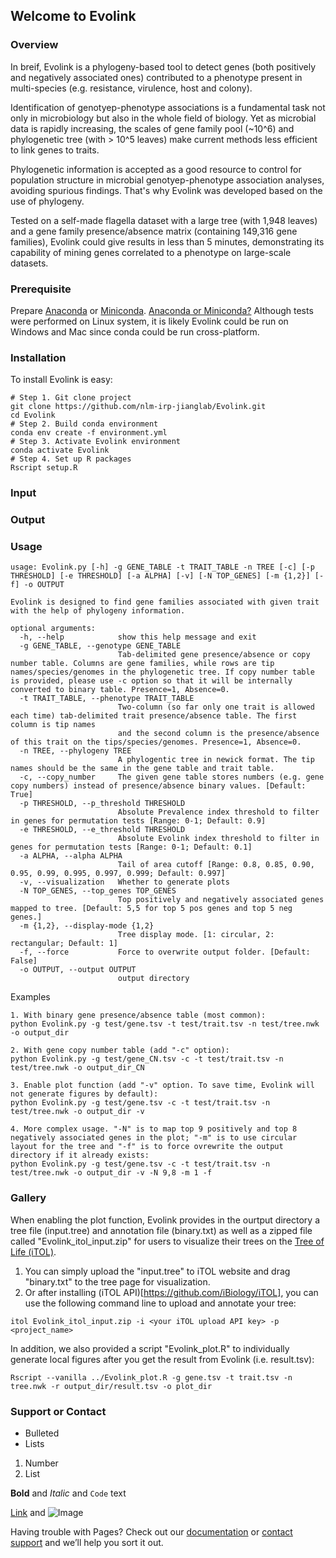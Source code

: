 ## Welcome to Evolink

### Overview
In breif, Evolink is a phylogeny-based tool to detect genes (both positively and negatively associated ones) contributed to a phenotype present in multi-species (e.g. resistance, virulence, host and colony).

Identification of genotyep-phenotype associations is a fundamental task not only in microbiology but also in the whole field of biology. Yet as microbial data is rapidly increasing, the scales of gene family pool (~10^6) and phylogenetic tree (with > 10^5 leaves) make current methods less efficient to link genes to traits. 

Phylogenetic information is accepted as a good resource to control for population structure in microbial genotyep-phenotype association analyses, avoiding spurious findings. That's why Evolink was developed based on the use of phylogeny.

Tested on a self-made flagella dataset with a large tree (with 1,948 leaves) and a gene family presence/absence matrix (containing 149,316 gene families), Evolink could give results in less than 5 minutes, demonstrating its capability of mining genes correlated to a phenotype on large-scale datasets.

### Prerequisite
Prepare [Anaconda](https://www.anaconda.com/products/distribution) or [Miniconda](https://docs.conda.io/en/latest/miniconda.html). [Anaconda or Miniconda?](https://docs.conda.io/projects/conda/en/latest/user-guide/install/download.html#anaconda-or-miniconda)
Although tests were performed on Linux system, it is likely Evolink could be run on Windows and Mac since conda could be run cross-platform.

### Installation
To install Evolink is easy:
```
# Step 1. Git clone project
git clone https://github.com/nlm-irp-jianglab/Evolink.git
cd Evolink
# Step 2. Build conda environment
conda env create -f environment.yml
# Step 3. Activate Evolink environment
conda activate Evolink
# Step 4. Set up R packages
Rscript setup.R
```

### Input


### Output


### Usage
```
usage: Evolink.py [-h] -g GENE_TABLE -t TRAIT_TABLE -n TREE [-c] [-p THRESHOLD] [-e THRESHOLD] [-a ALPHA] [-v] [-N TOP_GENES] [-m {1,2}] [-f] -o OUTPUT

Evolink is designed to find gene families associated with given trait with the help of phylogeny information.

optional arguments:
  -h, --help            show this help message and exit
  -g GENE_TABLE, --genotype GENE_TABLE
                        Tab-delimited gene presence/absence or copy number table. Columns are gene families, while rows are tip names/species/genomes in the phylogenetic tree. If copy number table is provided, please use -c option so that it will be internally converted to binary table. Presence=1, Absence=0.
  -t TRAIT_TABLE, --phenotype TRAIT_TABLE
                        Two-column (so far only one trait is allowed each time) tab-delimited trait presence/absence table. The first column is tip names
                        and the second column is the presence/absence of this trait on the tips/species/genomes. Presence=1, Absence=0.
  -n TREE, --phylogeny TREE
                        A phylogentic tree in newick format. The tip names should be the same in the gene table and trait table.
  -c, --copy_number     The given gene table stores numbers (e.g. gene copy numbers) instead of presence/absence binary values. [Default: True]
  -p THRESHOLD, --p_threshold THRESHOLD
                        Absolute Prevalence index threshold to filter in genes for permutation tests [Range: 0-1; Default: 0.9]
  -e THRESHOLD, --e_threshold THRESHOLD
                        Absolute Evolink index threshold to filter in genes for permutation tests [Range: 0-1; Default: 0.1]
  -a ALPHA, --alpha ALPHA
                        Tail of area cutoff [Range: 0.8, 0.85, 0.90, 0.95, 0.99, 0.995, 0.997, 0.999; Default: 0.997]
  -v, --visualization   Whether to generate plots
  -N TOP_GENES, --top_genes TOP_GENES
                        Top positively and negatively associated genes mapped to tree. [Default: 5,5 for top 5 pos genes and top 5 neg genes.]
  -m {1,2}, --display-mode {1,2}
                        Tree display mode. [1: circular, 2: rectangular; Default: 1]
  -f, --force           Force to overwrite output folder. [Default: False]
  -o OUTPUT, --output OUTPUT
                        output directory
```

Examples
```
1. With binary gene presence/absence table (most common):
python Evolink.py -g test/gene.tsv -t test/trait.tsv -n test/tree.nwk -o output_dir

2. With gene copy number table (add "-c" option):
python Evolink.py -g test/gene_CN.tsv -c -t test/trait.tsv -n test/tree.nwk -o output_dir_CN

3. Enable plot function (add "-v" option. To save time, Evolink will not generate figures by default):
python Evolink.py -g test/gene.tsv -c -t test/trait.tsv -n test/tree.nwk -o output_dir -v

4. More complex usage. "-N" is to map top 9 positively and top 8 negatively associated genes in the plot; "-m" is to use circular layout for the tree and "-f" is to force ovrewrite the output directory if it already exists:
python Evolink.py -g test/gene.tsv -c -t test/trait.tsv -n test/tree.nwk -o output_dir -v -N 9,8 -m 1 -f
```

### Gallery
When enabling the plot function, Evolink provides in the ourtput directory a tree file (input.tree) and annotation file (binary.txt) as well as a zipped file called "Evolink_itol_input.zip" for users to visualize their trees on the [Tree of Life (iTOL)](https://itol.embl.de/).

1. You can simply upload the "input.tree" to iTOL website and drag "binary.txt" to the tree page for visualization.
2. Or after installing (iTOL API)[https://github.com/iBiology/iTOL], you can use the following command line to upload and annotate your tree:
```
itol Evolink_itol_input.zip -i <your iTOL upload API key> -p <project_name>
```

In addition, we also provided a script "Evolink_plot.R" to individually generate local figures after you get the result from Evolink (i.e. result.tsv):
```
Rscript --vanilla ../Evolink_plot.R -g gene.tsv -t trait.tsv -n tree.nwk -r output_dir/result.tsv -o plot_dir
```

### Support or Contact

- Bulleted
- Lists

1. Number
2. List

**Bold** and _Italic_ and `Code` text

[Link](url) and ![Image](src)

Having trouble with Pages? Check out our [documentation](https://docs.github.com/categories/github-pages-basics/) or [contact support](https://support.github.com/contact) and we’ll help you sort it out.